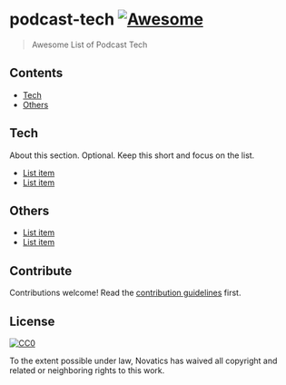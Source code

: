 # podcast-tech [![Awesome](https://awesome.re/badge.svg)](https://awesome.re)

> Awesome List of Podcast Tech


## Contents

- [Tech](#tech)
- [Others](#others)


## Tech

About this section. Optional. Keep this short and focus on the list.

- [List item](http://example.com)
- [List item](http://example.com)


## Others

- [List item](http://example.com)
- [List item](http://example.com)

## Contribute

Contributions welcome! Read the [contribution guidelines](contributing.md) first.


## License

[![CC0](https://mirrors.creativecommons.org/presskit/buttons/88x31/svg/cc-zero.svg)](https://creativecommons.org/publicdomain/zero/1.0)

To the extent possible under law, Novatics has waived all copyright and
related or neighboring rights to this work.
